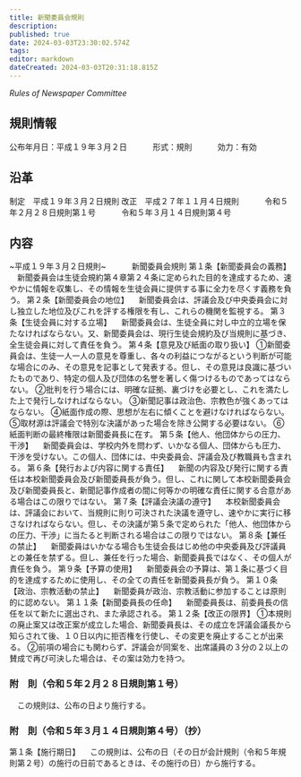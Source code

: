 ```yaml
---
title: 新聞委員会規則
description: 
published: true
date: 2024-03-03T23:30:02.574Z
tags: 
editor: markdown
dateCreated: 2024-03-03T20:31:18.815Z
---
```


*Rules of Newspaper Committee*
## 規則情報
公布年月日：平成１９年３月２日
　　　形式：規則
　　　効力：有効
## 沿革
制定　平成１９年３月２日規則
改正　平成２７年１１月４日規則
　　　令和５年２月２８日規則第１号
　　　令和５年３月１４日規則第４号
## 内容
~平成１９年３月２日規則~
　　　新聞委員会規則
第１条【新聞委員会の義務】
　新聞委員会は生徒会規約第４章第２４条に定められた目的を達成するため、速やかに情報を収集し、その情報を生徒会員に提供する事に全力を尽くす義務を負う。
第２条【新聞委員会の地位】
　新聞委員会は、評議会及び中央委員会に対し独立した地位及びこれを評する権限を有し、これらの機関を監視する。
第３条【生徒会員に対する立場】
　新聞委員会は、生徒全員に対し中立的立場を保たなければならない。又、新聞委員会は、現行生徒会規約及び当規則に基づき、全生徒会員に対して責任を負う。
第４条【意見及び紙面の取り扱い】
①新聞委員会は、生徒一人一人の意見を尊重し、各々の利益につながるという判断が可能な場合にのみ、その意見を記事として発表する。但し、その意見は良識に基づいたものであり、特定の個人及び団体の名誉を著しく傷つけるものであってはならない。
②批判を行う場合には、明確な証拠、裏づけを必要とし、これを満たした上で発行しなければならない。
③新聞記事は政治色、宗教色が強くあってはならない。
④紙面作成の際、思想が左右に傾くことを避けなければならない。
⑤取材源は評議会で特別な決議があった場合を除き公開する必要はない。
⑥紙面判断の最終権限は新聞委員長に在す。
第５条【他人、他団体からの圧力、干渉】
　新聞委員会は、学校内外を問わず、いかなる個人、団体からも圧力、干渉を受けない。この個人、団体には、中央委員会、評議会及び教職員も含まれる。
第６条【発行および内容に関する責任】
　新聞の内容及び発行に関する責任は本校新聞委員会及び新聞委員長が負う。但し、これに関して本校新聞委員会及び新聞委員長と、新聞記事作成者の間に何等かの明確な責任に関する合意がある場合はこの限りではない。
第７条【評議会決議の遵守】
　本校新聞委員会は、評議会において、当規則に則り可決された決議を遵守し、速やかに実行に移さなければならない。但し、その決議が第５条で定められた「他人、他団体からの圧力、干渉」に当たると判断される場合はこの限りではない。
第８条【兼任の禁止】
　新聞委員はいかなる場合も生徒会長はじめ他の中央委員及び評議員との兼任を禁ずる。但し、兼任を行った場合、新聞委員長ではなく、その個人が責任を負う。
第９条【予算の使用】
　新聞委員会の予算は、第１条に基づく目的を達成するために使用し、その全ての責任を新聞委員長が負う。
第１０条【政治、宗教活動の禁止】
　新聞委員が政治、宗教活動に参加することは原則的に認めない。
第１１条【新聞委員長の任命】
　新聞委員長は、前委員長の信任を以て新たに選出され、また承認される。
第１２条【改正の限界】
①本規則の廃止案又は改正案が成立した場合、新聞委員長は、その成立を評議会議長から知らされて後、１０日以内に拒否権を行使し、その変更を廃止することが出来る。
②前項の場合にも関わらず、評議会が同案を、出席議員の３分の２以上の賛成で再び可決した場合は、その案は効力を持つ。
### 附　則（令和５年２月２８日規則第１号）
&emsp;この規則は、公布の日より施行する。
### 附　則（令和５年３月１４日規則第４号）（抄）
第１条【施行期日】
　この規則は、公布の日（その日が会計規則（令和５年規則第２号）の施行の日前であるときは、その施行の日）から施行する。